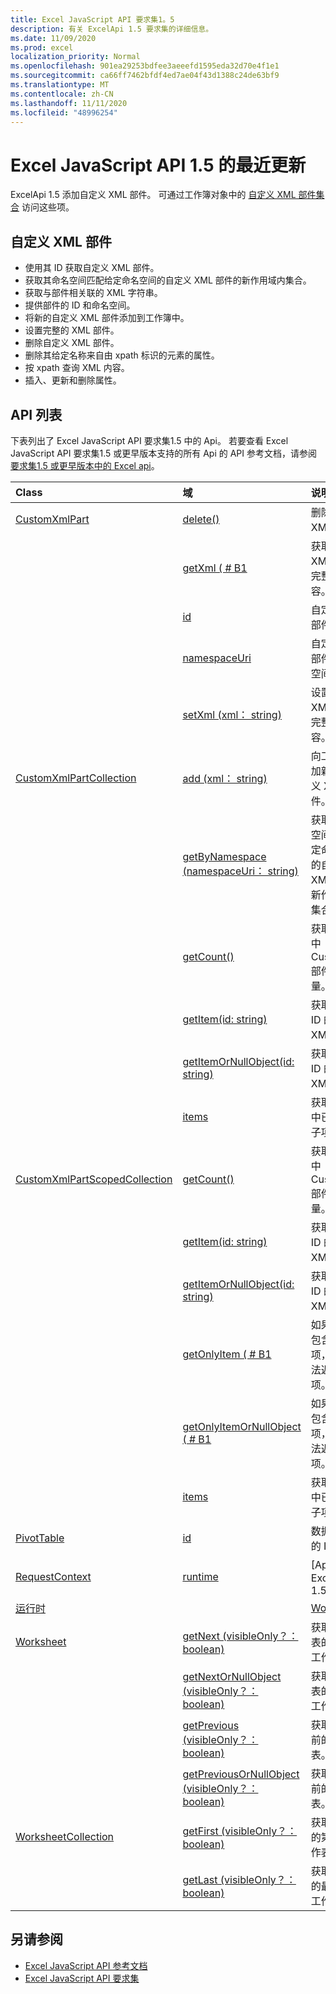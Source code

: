 ```yaml
---
title: Excel JavaScript API 要求集1。5
description: 有关 ExcelApi 1.5 要求集的详细信息。
ms.date: 11/09/2020
ms.prod: excel
localization_priority: Normal
ms.openlocfilehash: 901ea29253bdfee3aeeefd1595eda32d70e4f1e1
ms.sourcegitcommit: ca66ff7462bfdf4ed7ae04f43d1388c24de63bf9
ms.translationtype: MT
ms.contentlocale: zh-CN
ms.lasthandoff: 11/11/2020
ms.locfileid: "48996254"
---
```

# <a name="whats-new-in-excel-javascript-api-15"></a>Excel JavaScript API 1.5 的最近更新

ExcelApi 1.5 添加自定义 XML 部件。 可通过工作簿对象中的 [自定义 XML 部件集合](/javascript/api/excel/excel.workbook#customxmlparts) 访问这些项。

## <a name="custom-xml-part"></a>自定义 XML 部件

* 使用其 ID 获取自定义 XML 部件。
* 获取其命名空间匹配给定命名空间的自定义 XML 部件的新作用域内集合。
* 获取与部件相关联的 XML 字符串。
* 提供部件的 ID 和命名空间。
* 将新的自定义 XML 部件添加到工作簿中。
* 设置完整的 XML 部件。
* 删除自定义 XML 部件。
* 删除其给定名称来自由 xpath 标识的元素的属性。
* 按 xpath 查询 XML 内容。
* 插入、更新和删除属性。

## <a name="api-list"></a>API 列表

下表列出了 Excel JavaScript API 要求集1.5 中的 Api。 若要查看 Excel JavaScript API 要求集1.5 或更早版本支持的所有 Api 的 API 参考文档，请参阅 [要求集1.5 或更早版本中的 Excel api](/javascript/api/excel?view=excel-js-1.5&preserve-view=true)。

| Class | 域 | 说明 |
|:---|:---|:---|
|[CustomXmlPart](/javascript/api/excel/excel.customxmlpart)|[delete()](/javascript/api/excel/excel.customxmlpart#delete--)|删除自定义 XML 部件。|
||[getXml ( # B1 ](/javascript/api/excel/excel.customxmlpart#getxml--)|获取自定义 XML 部件的完整 XML 内容。|
||[id](/javascript/api/excel/excel.customxmlpart#id)|自定义 XML 部件的 ID。|
||[namespaceUri](/javascript/api/excel/excel.customxmlpart#namespaceuri)|自定义 XML 部件的命名空间 URI。|
||[setXml (xml： string) ](/javascript/api/excel/excel.customxmlpart#setxml-xml-)|设置自定义 XML 部件的完整 XML 内容。|
|[CustomXmlPartCollection](/javascript/api/excel/excel.customxmlpartcollection)|[add (xml： string) ](/javascript/api/excel/excel.customxmlpartcollection#add-xml-)|向工作簿添加新的自定义 XML 部件。|
||[getByNamespace (namespaceUri： string) ](/javascript/api/excel/excel.customxmlpartcollection#getbynamespace-namespaceuri-)|获取其命名空间匹配给定命名空间的自定义 XML 部件的新作用域内集合。|
||[getCount()](/javascript/api/excel/excel.customxmlpartcollection#getcount--)|获取此集合中 CustomXml 部件的数量。|
||[getItem(id: string)](/javascript/api/excel/excel.customxmlpartcollection#getitem-id-)|获取基于其 ID 的自定义 XML 部件。|
||[getItemOrNullObject(id: string)](/javascript/api/excel/excel.customxmlpartcollection#getitemornullobject-id-)|获取基于其 ID 的自定义 XML 部件。|
||[items](/javascript/api/excel/excel.customxmlpartcollection#items)|获取此集合中已加载的子项。|
|[CustomXmlPartScopedCollection](/javascript/api/excel/excel.customxmlpartscopedcollection)|[getCount()](/javascript/api/excel/excel.customxmlpartscopedcollection#getcount--)|获取此集合中 CustomXML 部件的数量。|
||[getItem(id: string)](/javascript/api/excel/excel.customxmlpartscopedcollection#getitem-id-)|获取基于其 ID 的自定义 XML 部件。|
||[getItemOrNullObject(id: string)](/javascript/api/excel/excel.customxmlpartscopedcollection#getitemornullobject-id-)|获取基于其 ID 的自定义 XML 部件。|
||[getOnlyItem ( # B1 ](/javascript/api/excel/excel.customxmlpartscopedcollection#getonlyitem--)|如果集合仅包含一个项，则此方法返回该项。|
||[getOnlyItemOrNullObject ( # B1 ](/javascript/api/excel/excel.customxmlpartscopedcollection#getonlyitemornullobject--)|如果集合仅包含一个项，则此方法返回该项。|
||[items](/javascript/api/excel/excel.customxmlpartscopedcollection#items)|获取此集合中已加载的子项。|
|[PivotTable](/javascript/api/excel/excel.pivottable)|[id](/javascript/api/excel/excel.pivottable#id)|数据透视表的 ID。|
|[RequestContext](/javascript/api/excel/excel.requestcontext)|[runtime](/javascript/api/excel/excel.requestcontext#runtime)|[Api set： ExcelApi 1.5]|
|[运行时](/javascript/api/excel/excel.runtime)||[Workbook](/javascript/api/excel/excel.workbook)|[customXmlParts](/javascript/api/excel/excel.workbook#customxmlparts)|表示此工作簿包含的自定义 XML 部件的集合。|
|[Worksheet](/javascript/api/excel/excel.worksheet)|[getNext (visibleOnly？： boolean) ](/javascript/api/excel/excel.worksheet#getnext-visibleonly-)|获取此工作表的后面的工作表。|
||[getNextOrNullObject (visibleOnly？： boolean) ](/javascript/api/excel/excel.worksheet#getnextornullobject-visibleonly-)|获取此工作表的后面的工作表。|
||[getPrevious (visibleOnly？： boolean) ](/javascript/api/excel/excel.worksheet#getprevious-visibleonly-)|获取此项之前的工作表。|
||[getPreviousOrNullObject (visibleOnly？： boolean) ](/javascript/api/excel/excel.worksheet#getpreviousornullobject-visibleonly-)|获取此项之前的工作表。|
|[WorksheetCollection](/javascript/api/excel/excel.worksheetcollection)|[getFirst (visibleOnly？： boolean) ](/javascript/api/excel/excel.worksheetcollection#getfirst-visibleonly-)|获取集合中的第一个工作表。|
||[getLast (visibleOnly？： boolean) ](/javascript/api/excel/excel.worksheetcollection#getlast-visibleonly-)|获取集合中的最后一个工作表。|

## <a name="see-also"></a>另请参阅

- [Excel JavaScript API 参考文档](/javascript/api/excel?view=excel-js-1.5&preserve-view=true)
- [Excel JavaScript API 要求集](excel-api-requirement-sets.md)
